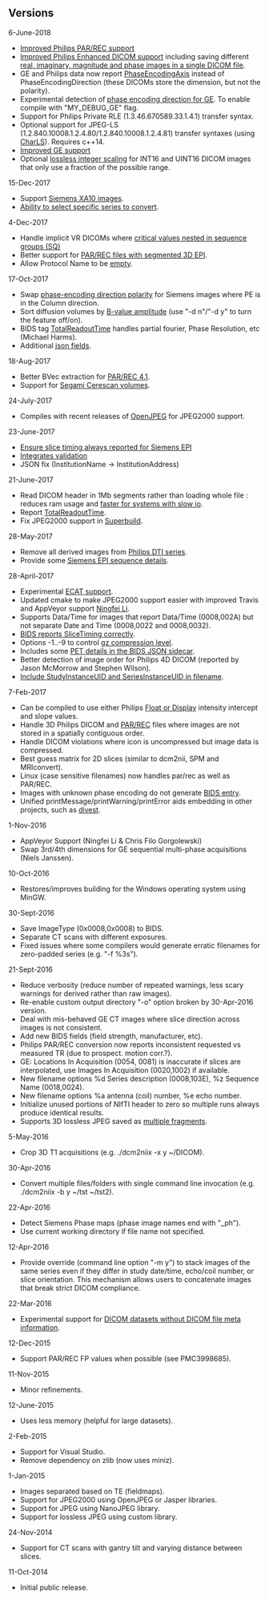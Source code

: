 ## Versions

6-June-2018
 - [Improved Philips PAR/REC support](https://github.com/rordenlab/dcm2niix/issues/171)
 - [Improved Philips Enhanced DICOM support](https://github.com/rordenlab/dcm2niix/issues/170) including saving different [real, imaginary, magnitude and phase images in a single DICOM file](https://github.com/rordenlab/dcm2niix/issues/189).
 - GE and Philips data now report [PhaseEncodingAxis](https://github.com/rordenlab/dcm2niix/issues/163) instead of PhaseEncodingDirection (these DICOMs store the dimension, but not the polarity).
 - Experimental detection of [phase encoding direction for GE](https://github.com/rordenlab/dcm2niix/issues/163). To enable compile with "MY_DEBUG_GE" flag.
 - Support for Philips Private RLE (1.3.46.670589.33.1.4.1) transfer syntax.
 - Optional support for JPEG-LS (1.2.840.10008.1.2.4.80/1.2.840.10008.1.2.4.81) transfer syntaxes (using [CharLS](https://github.com/team-charls/charls)). Requires c++14.
 - [Improved GE support](https://github.com/rordenlab/dcm2niix/issues/163)
 - Optional [lossless integer scaling](https://github.com/rordenlab/dcm2niix/issues/198) for INT16 and UINT16 DICOM images that only use a fraction of the possible range.

15-Dec-2017
 - Support [Siemens XA10 images](https://github.com/rordenlab/dcm2niix/pull/145).
 - [Ability to select specific series to convert](https://github.com/rordenlab/dcm2niix/pull/146).

4-Dec-2017
 - Handle implicit VR DICOMs where [critical values nested in sequence groups (SQ)](https://github.com/rordenlab/dcm2niix/commit/7f5649c6fe6ed366d07776aa54397b50f6641aff)
 - Better support for [PAR/REC files with segmented 3D EPI](https://github.com/rordenlab/dcm2niix/commit/66cdf2dcc60d55a6ef37f5a6db8d500d3eeb7c88).
 - Allow Protocol Name to be [empty](https://github.com/rordenlab/dcm2niix/commit/94f3129898ba83bf310c9ff28e994f29feb13068).

17-Oct-2017
 - Swap [phase-encoding direction polarity](https://github.com/rordenlab/dcm2niix/issues/125) for Siemens images where PE is in the Column direction.
 - Sort diffusion volumes by [B-value amplitude](https://www.nitrc.org/forum/forum.php?thread_id=8396&forum_id=4703) (use "-d n"/"-d y" to turn the feature off/on).
 - BIDS tag [TotalReadoutTime](https://github.com/rordenlab/dcm2niix/issues/130) handles partial fourier, Phase Resolution, etc (Michael Harms).
 - Additional [json fields](https://github.com/rordenlab/dcm2niix/issues/127).

18-Aug-2017
 - Better BVec extraction for  [PAR/REC 4.1](https://www.nitrc.org/forum/forum.php?thread_id=8387&forum_id=4703).
 - Support for [Segami Cerescan volumes](https://www.nitrc.org/forum/forum.php?thread_id=8076&forum_id=4703).

24-July-2017
 - Compiles with recent releases of [OpenJPEG](https://github.com/neurolabusc/dcm_qa/issues/5#issuecomment-317443179) for JPEG2000 support.

23-June-2017
 - [Ensure slice timing always reported for Siemens EPI](https://github.com/neurolabusc/dcm_qa/issues/4#issuecomment-310707906)
 - [Integrates validation](https://github.com/neurolabusc/dcm_qa)
 - JSON fix (InstitutionName -> InstitutionAddress)

21-June-2017
 - Read DICOM header in 1Mb segments rather than loading whole file : reduces ram usage and [faster for systems with slow io](https://github.com/rordenlab/dcm2niix/issues/104).
 - Report [TotalReadoutTime](https://github.com/rordenlab/dcm2niix/issues/98).
 - Fix JPEG2000 support in [Superbuild](https://github.com/rordenlab/dcm2niix/issues/105).

28-May-2017
 - Remove all derived images from [Philips DTI series](http://www.nitrc.org/forum/message.php?msg_id=21025).
 - Provide some [Siemens EPI sequence details](https://github.com/rordenlab/dcm2niix/issues).

28-April-2017
 - Experimental [ECAT support](https://github.com/rordenlab/dcm2niix/issues/95).
 - Updated cmake to make JPEG2000 support easier with improved Travis and AppVeyor support [Ningfei Li](https://github.com/ningfei).
 - Supports Data/Time for images that report Data/Time (0008,002A) but not separate Date and Time (0008,0022 and 0008,0032).
 - [BIDS reports SliceTiming correctly](http://www.nitrc.org/forum/message.php?msg_id=20852).
 - Options -1..-9 to control [gz compression level](https://github.com/rordenlab/dcm2niix/issues/90).
 - Includes some [PET details in the BIDS JSON sidecar](https://github.com/rordenlab/dcm2niix/issues/87).
 - Better detection of image order for Philips 4D DICOM (reported by Jason McMorrow and Stephen Wilson).
 - [Include StudyInstanceUID and SeriesInstanceUID in filename](https://github.com/rordenlab/dcm2niix/issues/94).

7-Feb-2017
 - Can be compiled to use either Philips [Float or Display](http://www.nitrc.org/forum/message.php?msg_id=20213) intensity intercept and slope values.
 - Handle 3D Philips DICOM and [PAR/REC](https://www.nitrc.org/forum/forum.php?thread_id=7707&forum_id=4703) files where images are not stored in a spatially contiguous order.
 - Handle DICOM violations where icon is uncompressed but image data is compressed.
 - Best guess matrix for 2D slices (similar to dcm2nii, SPM and MRIconvert).
 - Linux (case sensitive filenames) now handles par/rec as well as PAR/REC.
 - Images with unknown phase encoding do not generate [BIDS entry](https://github.com/rordenlab/dcm2niix/issues/79).
 - Unified printMessage/printWarning/printError aids embedding in other projects, such as [divest](https://github.com/jonclayden/divest).

1-Nov-2016
 - AppVeyor Support (Ningfei Li & Chris Filo Gorgolewski)
 - Swap 3rd/4th dimensions for GE sequential multi-phase acquisitions (Niels Janssen).

10-Oct-2016
 - Restores/improves building for the Windows operating system using MinGW.

30-Sept-2016
 - Save ImageType (0x0008,0x0008) to BIDS.
 - Separate CT scans with different exposures.
 - Fixed issues where some compilers would generate erratic filenames for zero-padded series (e.g. "-f %3s").

21-Sept-2016
 - Reduce verbosity (reduce number of repeated warnings, less scary warnings for derived rather than raw images).
 - Re-enable custom output directory "-o" option broken by 30-Apr-2016 version.
 - Deal with mis-behaved GE CT images where slice direction across images is not consistent.
 - Add new BIDS fields (field strength, manufacturer, etc).
 - Philips PAR/REC conversion now reports inconsistent requested vs measured TR (due to prospect. motion corr.?).
 - GE: Locations In Acquisition (0054, 0081) is inaccurate if slices are interpolated, use Images In Acquisition (0020,1002) if available.
 - New filename options %d Series description (0008,103E), %z Sequence Name (0018,0024).
 - New filename options %a antenna (coil) number, %e echo number.
 - Initialize unused portions of NIfTI header to zero so multiple runs always produce identical results.
 - Supports 3D lossless JPEG saved as [multiple fragments](http://www.nitrc.org/forum/forum.php?thread_id=5872&forum_id=4703).

5-May-2016
 - Crop 3D T1 acquisitions (e.g. ./dcm2niix -x y ~/DICOM).

30-Apr-2016
 - Convert multiple files/folders with single command line invocation (e.g. ./dcm2niix -b y ~/tst ~/tst2).

22-Apr-2016
 - Detect Siemens Phase maps (phase image names end with "_ph").
 - Use current working directory if file name not specified.

12-Apr-2016
 - Provide override (command line option "-m y") to stack images of the same series even if they differ in study date/time, echo/coil number, or slice orientation. This mechanism allows users to concatenate images that break strict DICOM compliance.

22-Mar-2016
 - Experimental support for [DICOM datasets without DICOM file meta information](http://dicom.nema.org/dicom/2013/output/chtml/part10/chapter_7.html).

12-Dec-2015
 - Support PAR/REC FP values when possible (see PMC3998685).

11-Nov-2015
 - Minor refinements.

12-June-2015
 - Uses less memory (helpful for large datasets).

2-Feb-2015
 - Support for Visual Studio.
 - Remove dependency on zlib (now uses miniz).

1-Jan-2015
 - Images separated based on TE (fieldmaps).
 - Support for JPEG2000 using OpenJPEG or Jasper libraries.
 - Support for JPEG using NanoJPEG library.
 - Support for lossless JPEG using custom library.

24-Nov-2014
 - Support for CT scans with gantry tilt and varying distance between slices.

11-Oct-2014
 - Initial public release.
